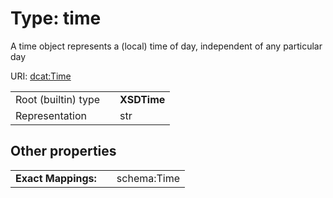 
# Type: time


A time object represents a (local) time of day, independent of any particular day

URI: [dcat:Time](http://www.w3.org/ns/dcat#Time)

|  |  |  |
| --- | --- | --- |
| Root (builtin) type | | **XSDTime** |
| Representation | | str |

## Other properties

|  |  |  |
| --- | --- | --- |
| **Exact Mappings:** | | schema:Time |

